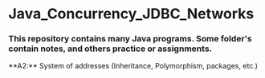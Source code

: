 # Java_Concurrency_JDBC_Networks

<h3>This repository contains many Java programs. Some folder's contain notes, and others practice or assignments. </h3>
**A2:** System of addresses  (Inheritance, Polymorphism, packages, etc.) <br>
